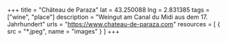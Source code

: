 +++
title = "Château de Paraza"
lat = 43.250088
lng = 2.831385
tags = ["wine", "place"]
description = "Weingut am Canal du Midi aus dem 17. Jahrhundert"
urls = "https://www.chateau-de-paraza.com"
resources = [
    { src = "*.jpeg", name = "images" }
]
+++